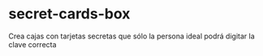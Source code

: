 # secret-cards-box
 Crea cajas con tarjetas secretas que sólo la persona ideal podrá digitar la clave correcta
